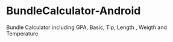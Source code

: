 # BundleCalculator-Android
Bundle Calculator including GPA, Basic, Tip, Length , Weigth and Temperature
